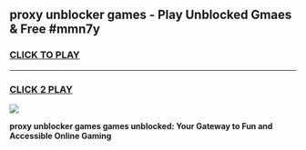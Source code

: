 
## proxy unblocker games - Play Unblocked Gmaes & Free #mmn7y
<h3>
<a href="https://news.freeplayer.one?title=proxy_unblocker_games&ref=03M">CLICK TO PLAY</a></h3>
<hr>

<h3>
<a href="https://news.freeplayer.one?title=proxy_unblocker_games&ref=03M">CLICK 2 PLAY</a>
  
</h3>

<a href="https://news.freeplayer.one?title=proxy_unblocker_games&ref=03M"><img src="https://clearcache.store/games.png"></a>


**proxy unblocker games games unblocked: Your Gateway to Fun and Accessible Online Gaming**
